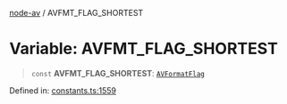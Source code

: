[node-av](../globals.md) / AVFMT\_FLAG\_SHORTEST

# Variable: AVFMT\_FLAG\_SHORTEST

> `const` **AVFMT\_FLAG\_SHORTEST**: [`AVFormatFlag`](../type-aliases/AVFormatFlag.md)

Defined in: [constants.ts:1559](https://github.com/seydx/av/blob/f8631fc881b394300b1479f511d55cf1c370a87f/src/constants/constants.ts#L1559)
